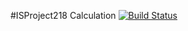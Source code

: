 #ISProject218 Calculation
[![Build Status](https://travis-ci.com/AnxhelaMehmetaj/calcu.svg?branch=master)](https://travis-ci.com/AnxhelaMehmetaj/calcu)